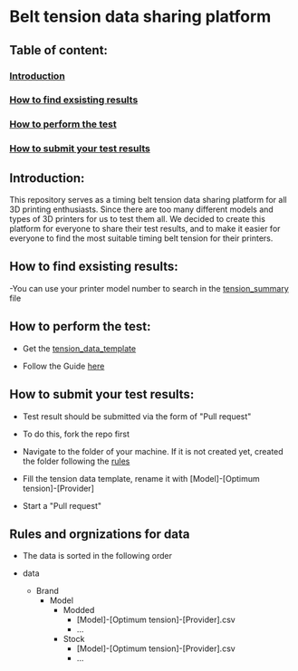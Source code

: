 # Belt tension data sharing platform

## Table of content:

### [Introduction](#introduction-1)

### [How to find exsisting results](#how-to-find-exsisting-results-1)

### [How to perform the test](#how-to-perform-the-test-1)

### [How to submit your test results](#how-to-submit-your-test-results-1)

###

## Introduction:

This repository serves as a timing belt tension data sharing platform for all 3D printing enthusiasts. Since there are too many different models and types of 3D printers for us to test them all. We decided to create this platform for everyone to share their test results, and to make it easier for everyone to find the most suitable timing belt tension for their printers.

## How to find exsisting results:

-You can use your printer model number to search in the [tension_summary](./summary) file

## How to perform the test:

- Get the [tension_data_template](./templates)

- Follow the Guide [here](https://prorifi3d.com/pages/how-to-tune-your-timing-belt)

## How to submit your test results:

- Test result should be submitted via the form of "Pull request"

- To do this, fork the repo first

- Navigate to the folder of your machine. If it is not created yet, created the folder following the [rules]()

- Fill the tension data template, rename it with [Model]-[Optimum tension]-[Provider]

- Start a "Pull request"

## Rules and orgnizations for data

- The data is sorted in the following order

- data
     - Brand
        - Model
			- Modded
				- [Model]-[Optimum tension]-[Provider].csv
				- ...
			- Stock
				- [Model]-[Optimum tension]-[Provider].csv
				- ...



